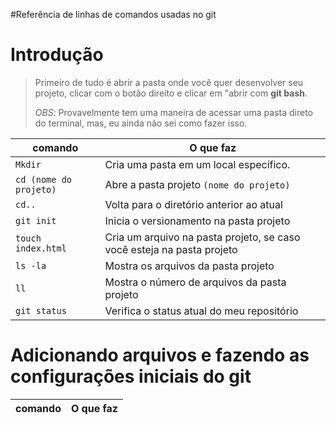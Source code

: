 #Referência de linhas de comandos usadas no git

# Introdução 

> Primeiro de tudo é abrir a pasta onde você quer desenvolver seu projeto, clicar com o botão direito e clicar em "abrir com **git bash**. 
>
>*OBS*: Provavelmente tem uma maneira de acessar uma pasta direto do terminal, mas, eu ainda não sei como fazer isso.



|    **comando**     |         **O que faz**             |       
|----------------|-------------------------------|
|```Mkdir```|Cria uma pasta em um local específico.|
|```cd (nome do projeto)```| Abre a pasta projeto ```(nome do projeto)```|
|```cd..```| Volta para o diretório anterior ao atual|
|```git init```|Inicia o versionamento na pasta projeto|
|```touch index.html```|  Cria um arquivo na pasta projeto, se caso você esteja na pasta projeto|
|```ls -la ```|Mostra os arquivos da pasta projeto|
|```ll```|Mostra o número de arquivos da pasta projeto|
|```git status```|Verifica o status atual do meu repositório|


# Adicionando arquivos e fazendo as configurações iniciais do git

|    **comando**     |         **O que faz**             |       
|----------------|-------------------------------|
